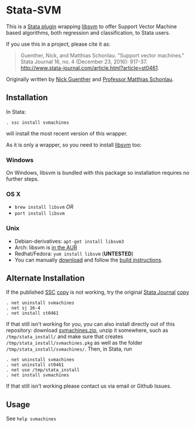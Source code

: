 Stata-SVM
=========

This is a [Stata plugin](http://www.stata.com/plugins) wrapping [libsvm](http://www.csie.ntu.edu.tw/~cjlin/libsvm/)
to offer Support Vector Machine based algorithms, both regression and classification, to Stata users.

If you use this in a project, please cite it as:

> Guenther, Nick, and Matthias Schonlau. "Support vector machines." Stata Journal 16, no. 4 (December 23, 2016): 917-37. http://www.stata-journal.com/article.html?article=st0461. 


Originally written by [Nick Guenther](http://github.com/kousu) and [Professor Matthias Schonlau](http://www.schonlau.net).

Installation
------------

In Stata:
```
. ssc install svmachines
```
will install the most recent version of this wrapper.

As it is only a wrapper, so you need to install [libsvm](http://www.csie.ntu.edu.tw/~cjlin/libsvm/) too:

### Windows

On Windows, libsvm is bundled with this package so installation requires no further steps.

### OS X

* `brew install libsvm` _OR_
* `port install libsvm`

### Unix

* Debian-derivatives: `apt-get install libsvm3`
* Arch: libsvm is [in the AUR](https://aur.archlinux.org/packages/libsvm/)
* Redhat/Fedora: `yum install libsvm` (**UNTESTED**)
* You can manually [download](http://www.csie.ntu.edu.tw/~cjlin/cgi-bin/libsvm.cgi?+http://www.csie.ntu.edu.tw/~cjlin/libsvm+tar.gz) and follow the [build instructions](https://github.com/cjlin1/libsvm).

Alternate Installation
----------------------

If the published [SSC](https://www.stata.com/support/ssc-installation/) [copy](fmwww.bc.edu/repec/bocode/s/svmachines.pkg) is not working, try the original [Stata Journal](https://www.stata-journal.com/) [copy](https://www.stata-journal.com/software/sj16-4/st0461.pkg)

```
. net uninstall svmachines
. net sj 16-4
. net install st0461
```

If that still isn't working for you, you can also install directly out of this repository:
download [svmachines.zip](svmachines.zip), unzip it somewhere, such as `/tmp/stata_install/`
and make sure that creates `/tmp/stata_install/svmachines.pkg` as well as the folder
`/tmp/stata_install/svmachines/`. Then, in Stata, run

```
. net uninstall svmachines
. net uninstall st0461
. net use /tmp/stata_install
. net install svmachines
```

If that still isn't working please contact us via email or Github Issues.

Usage
-----

See `help svmachines`
